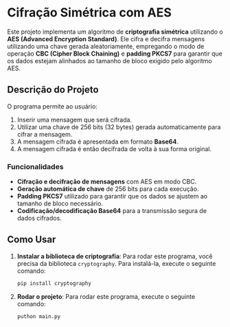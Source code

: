 # Cifração Simétrica com AES

Este projeto implementa um algoritmo de **criptografia simétrica** utilizando o **AES (Advanced Encryption Standard)**. Ele cifra e decifra mensagens utilizando uma chave gerada aleatoriamente, empregando o modo de operação **CBC (Cipher Block Chaining)** e **padding PKCS7** para garantir que os dados estejam alinhados ao tamanho de bloco exigido pelo algoritmo AES.

## Descrição do Projeto

O programa permite ao usuário:
1. Inserir uma mensagem que será cifrada.
2. Utilizar uma chave de 256 bits (32 bytes) gerada automaticamente para cifrar a mensagem.
3. A mensagem cifrada é apresentada em formato **Base64**.
4. A mensagem cifrada é então decifrada de volta à sua forma original.

### Funcionalidades
- **Cifração e decifração de mensagens** com AES em modo CBC.
- **Geração automática de chave** de 256 bits para cada execução.
- **Padding PKCS7** utilizado para garantir que os dados se ajustem ao tamanho de bloco necessário.
- **Codificação/decodificação Base64** para a transmissão segura de dados cifrados.

## Como Usar

1. **Instalar a biblioteca de criptografia**:
   Para rodar este programa, você precisa da biblioteca `cryptography`. Para instalá-la, execute o seguinte comando:
   ```bash
   pip install cryptography
   
2. **Rodar o projeto**:
   Para rodar este programa, execute o seguinte comando:
   ```bash
   puthon main.py
